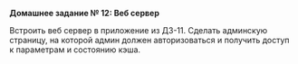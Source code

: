 <b>Домашнее задание № 12:
Веб сервер</b>

Встроить веб сервер в приложение из ДЗ-11. 
Сделать админскую страницу, на которой админ должен авторизоваться и получить доступ к параметрам и состоянию кэша.
